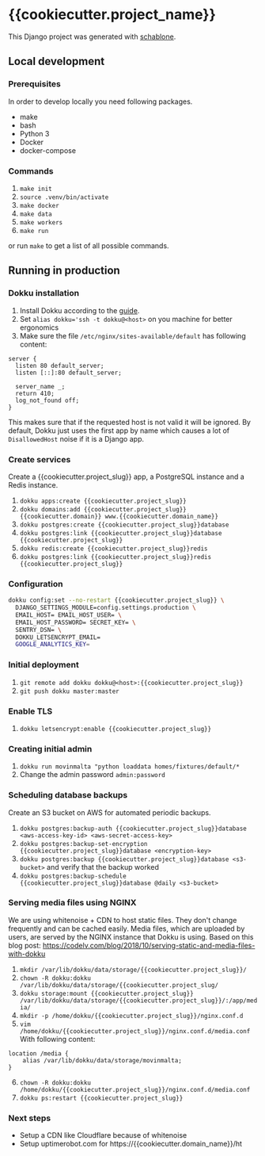 # {{cookiecutter.project_name}}

This Django project was generated with [schablone](https://github.com/joseferben/schablone).

## Local development

### Prerequisites
In order to develop locally you need following packages.

- make
- bash
- Python 3
- Docker
- docker-compose

### Commands
1. `make init`
2. `source .venv/bin/activate`
3. `make docker`
4. `make data`
5. `make workers`
6. `make run`

or run `make` to get a list of all possible commands.

## Running in production

### Dokku installation
1. Install Dokku according to the [guide](https://dokku.com/docs/getting-started/installation/).
2. Set `alias dokku='ssh -t dokku@<host>` on you machine for better ergonomics
3. Make sure the file `/etc/nginx/sites-available/default` has following content:
```
server {
  listen 80 default_server;
  listen [::]:80 default_server;

  server_name _;
  return 410;
  log_not_found off;
}
```
This makes sure that if the requested host is not valid it will be ignored. By default, Dokku just uses the first app by name which causes a lot of `DisallowedHost` noise if it is a Django app.

### Create services
Create a {{cookiecutter.project_slug}} app, a PostgreSQL instance and a Redis instance.
1. `dokku apps:create {{cookiecutter.project_slug}}`
2. `dokku domains:add {{cookiecutter.project_slug}} {{cookiecutter.domain}} www.{{cookiecutter.domain_name}}`
3. `dokku postgres:create {{cookiecutter.project_slug}}database`
4. `dokku postgres:link {{cookiecutter.project_slug}}database {{cookiecutter.project_slug}}`
5. `dokku redis:create {{cookiecutter.project_slug}}redis`
6. `dokku postgres:link {{cookiecutter.project_slug}}redis {{cookiecutter.project_slug}}`

### Configuration
```sh
dokku config:set --no-restart {{cookiecutter.project_slug}} \
  DJANGO_SETTINGS_MODULE=config.settings.production \
  EMAIL_HOST= EMAIL_HOST_USER= \
  EMAIL_HOST_PASSWORD= SECRET_KEY= \
  SENTRY_DSN= \
  DOKKU_LETSENCRYPT_EMAIL=
  GOOGLE_ANALYTICS_KEY=
```

### Initial deployment
1. `git remote add dokku dokku@<host>:{{cookiecutter.project_slug}}`
2. `git push dokku master:master`

### Enable TLS
1. `dokku letsencrypt:enable {{cookiecutter.project_slug}}`

### Creating initial admin
1. `dokku run movinmalta "python loaddata homes/fixtures/default/*`
2. Change the admin password `admin:password`

### Scheduling database backups
Create an S3 bucket on AWS for automated periodic backups.

1. `dokku postgres:backup-auth {{cookiecutter.project_slug}}database <aws-access-key-id> <aws-secret-access-key>`
2. `dokku postgres:backup-set-encryption {{cookiecutter.project_slug}}database <encryption-key>`
3. `dokku postgres:backup {{cookiecutter.project_slug}}database <s3-bucket>` and verify that the backup worked
4. `dokku postgres:backup-schedule {{cookiecutter.project_slug}}database @daily <s3-bucket>`

### Serving media files using NGINX
We are using whitenoise + CDN to host static files. They don't change frequently and can be cached easily. Media files, which are uploaded by users, are served by the NGINX instance that Dokku is using.
Based on this blog post: https://codelv.com/blog/2018/10/serving-static-and-media-files-with-dokku

1. `mkdir /var/lib/dokku/data/storage/{{cookiecutter.project_slug}}/`
2. `chown -R dokku:dokku /var/lib/dokku/data/storage/{{cookiecutter.project_slug/`
3. `dokku storage:mount {{cookiecutter.project_slug}} /var/lib/dokku/data/storage/{{cookiecutter.project_slug}}/:/app/media/`
4. `mkdir -p /home/dokku/{{cookiecutter.project_slug}}/nginx.conf.d`
5. `vim /home/dokku/{{cookiecutter.project_slug}}/nginx.conf.d/media.conf`
With following content:
```nginx
location /media {
    alias /var/lib/dokku/data/storage/movinmalta;
}
```
6. `chown -R dokku:dokku /home/dokku/{{cookiecutter.project_slug}}/nginx.conf.d/media.conf`
7. `dokku ps:restart {{cookiecutter.project_slug}}`

### Next steps
- Setup a CDN like Cloudflare because of whitenoise
- Setup uptimerobot.com for https://{{cookiecutter.domain_name}}/ht
